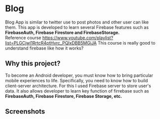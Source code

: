 # Blog
Blog App is similar to twitter use to post photos and other user can like them. This app is developed to learn several Firebase features such as <b>FirebaseAuth, Firebase Firestore and FirebaseStorage.</b>
<br>Reference course https://www.youtube.com/playlist?list=PLGCjwl1RrtcR4ptHvrc_PQIxDBB5MGiJA 
This course is really good to understand firebase like how it works?
## Why this project?
To become an Android developer, you must know how to bring particular mobile experiences to life. Specifically, you need to know how to build client-server architecture. For this I used Firebase server to store user's data. It also allows developer to learn key function of firrebase such as __FirebaseAuth, Firebase Firestore, Firebase Storage, etc.__

## Screenshots

